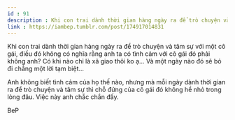 ```yaml
---
id : 91
description : Khi con trai dành thời gian hàng ngày ra để trò chuyện và tâm sự với một cô gái, điều đó không có nghĩa rằng anh ta có tình cảm với cô gái đó phải không anh? Có khi nào chỉ là xã giao thôi ko ạ... Và một ngày nào đó sẽ bỏ đi chẳng một lời tạm biệt...
link : https://iambep.tumblr.com/post/174917014831
---
```


Khi con trai dành thời gian hàng ngày ra để trò chuyện và tâm sự với một
cô gái, điều đó không có nghĩa rằng anh ta có tình cảm với cô gái đó phải
không anh? Có khi nào chỉ là xã giao thôi ko ạ... Và một ngày nào đó sẽ
bỏ đi chẳng một lời tạm biệt...

Anh không biết tình cảm của họ thế nào, nhưng mà mỗi ngày dành thời gian
ra để trò chuyện và tâm sự thì chỗ đứng của cô gái đó không hề nhỏ trong
lòng đâu. Việc này anh chắc chắn đấy.

BeP